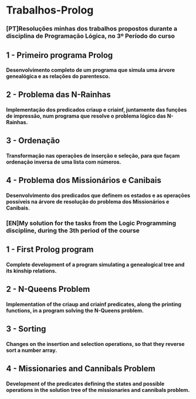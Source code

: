 # Trabalhos-Prolog
### [PT]Resoluções minhas dos trabalhos propostos durante a disciplina de Programação Lógica, no 3º Período do curso

## 1 - Primeiro programa Prolog
#### Desenvolvimento completo de um programa que simula uma árvore genealógica e as relações do parentesco.

## 2 - Problema das N-Rainhas
#### Implementação dos predicados criaup e criainf, juntamente das funções de impressão, num programa que resolve o problema lógico das N-Rainhas.

## 3 - Ordenação
#### Transformação nas operações de inserção e seleção, para que façam ordenação inversa de uma lista com números.

## 4 - Problema dos Missionários e Canibais
#### Desenvolvimento dos predicados que definem os estados e as operações possíveis na árvore de resolução do problema dos Missionários e Canibais.

### [EN]My solution for the tasks from the Logic Programming discipline, during the 3th period of the course 

## 1 - First Prolog program
#### Complete development of a program simulating a genealogical tree and its kinship relations.

## 2 - N-Queens Problem
#### Implementation of the criaup and criainf predicates, along the printing functions, in a program solving the N-Queens problem.

## 3 - Sorting
#### Changes on the insertion and selection operations, so that they reverse sort a number array.

## 4 - Missionaries and Cannibals Problem
#### Development of the predicates defining the states and possible operations in the solution tree of the missionaries and cannibals problem.
